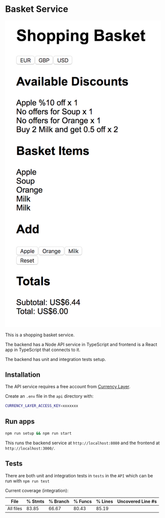 # Basket Service

![screenshot](./screenshot.png "Screenshot")

This is a shopping basket service.

The backend has a Node API service in TypeScript and frontend is a React app in TypeScript that connects to it.

The backend has unit and integration tests setup.

## Installation

The API service requires a free account from [Currency Layer](https://currencylayer.com/).

Create an `.env` file in the `api` directory with:

```sh
CURRENCY_LAYER_ACCESS_KEY=xxxxxxx
```

## Run apps

```sh
npm run setup && npm run start
```

This runs the backend service at `http://localhost:8080` and the frontend at `http://localhost:3000/`.

## Tests

There are both unit and integration tests in `tests` in the `API` which can be run with `npm run test`

Current coverage (integration):

| File      | % Stmts | % Branch | % Funcs | % Lines | Uncovered Line #s |
| --------- | ------- | -------- | ------- | ------- | ----------------- |
| All files | 83.85   | 66.67    | 80.43   | 85.19   |
